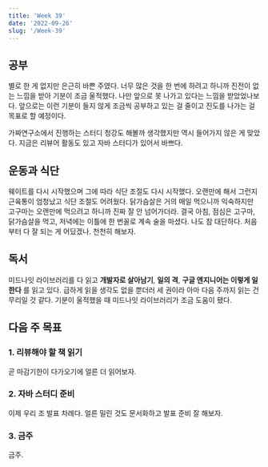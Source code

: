 ```yaml
---
title: 'Week 39'
date: '2022-09-26'
slug: '/Week-39'
---
```


## 공부

별로 한 게 없지만 은근히 바쁜 주였다. 너무 많은 것을 한 번에 하려고 하니까 진전이 없는 느낌을 받아 기분이 조금 울적했다. 나만 앞으로 못 나가고 있다는 느낌을 받았었나보다. 앞으로는 이런 기분이 들지 않게 조금씩 공부하고 있는 걸 줄이고 진도를 나가는 걸 목표로 할 예정이다.

가짜연구소에서 진행하는 스터디 청강도 해볼까 생각했지만 역시 들어가지 않은 게 맞았다. 지금은 리뷰어 활동도 있고 자바 스터디가 있어서 바쁘다. 

## 운동과 식단

웨이트를 다시 시작했으며 그에 따라 식단 조절도 다시 시작했다. 오랜만에 해서 그런지 근육통이 엄청났고 식단 조절도 어려웠다. 닭가슴살은 거의 매일 먹으니까 익숙하지만 고구마는 오랜만에 먹으려고 하니까 진짜 잘 안 넘어가더라. 결국 아침, 점심은 고구마, 닭가슴살을 먹고, 저녁에는 이틀에 한 번꼴로 계속 술을 마셨다. 나도 참 대단하다. 처음부터 다 잘 되는 게 어딨겠나. 천천히 해보자.

## 독서

미드나잇 라이브러리를 다 읽고 **개발자로 살아남기**, **일의 격**, **구글 엔지니어는 이렇게 일한다** 를 읽고 있다. 급하게 읽을 생각도 없을 뿐더러 세 권이라 아마 다음 주까지 읽는 건 무리일 것 같다. 기분이 울적했을 때 미드나잇 라이브러리가 조금 도움이 됐다. 

## 다음 주 목표

### 1. 리뷰해야 할 책 읽기

곧 마감기한이 다가오기에 얼른 더 읽어보자.

### 2. 자바 스터디 준비

이제 우리 조 발표 차례다. 얼른 밀린 것도 문서화하고 발표 준비 잘 해보자.

### 3. 금주

금주. 